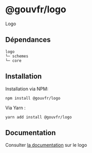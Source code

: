 # @gouvfr/logo

Logo

## Dépendances
```shell
logo
└─ schemes
└─ core
```

## Installation
Installation via NPM:
```
npm install @gouvfr/logo
```
Via Yarn :
```
yarn add install @gouvfr/logo
```

## Documentation

Consulter [la documentation](#) sur le logo
